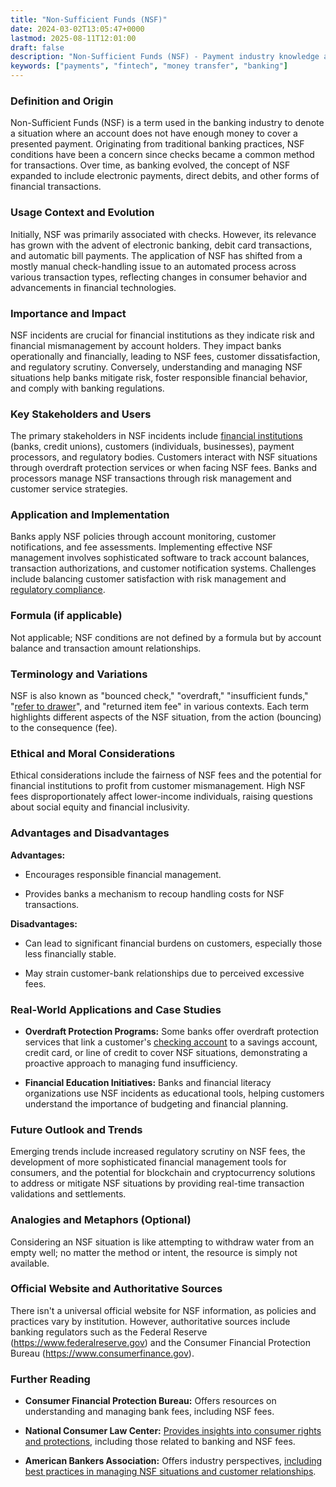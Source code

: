 ```yaml
---
title: "Non-Sufficient Funds (NSF)"
date: 2024-03-02T13:05:47+0000
lastmod: 2025-08-11T12:01:00
draft: false
description: "Non-Sufficient Funds (NSF) - Payment industry knowledge and insights"
keywords: ["payments", "fintech", "money transfer", "banking"]
---
```


### Definition and Origin

Non-Sufficient Funds (NSF) is a term used in the banking industry to denote a situation where an account does not have enough money to cover a presented payment. Originating from traditional banking practices, NSF conditions have been a concern since checks became a common method for transactions. Over time, as banking evolved, the concept of NSF expanded to include electronic payments, direct debits, and other forms of financial transactions.

### Usage Context and Evolution

Initially, NSF was primarily associated with checks. However, its relevance has grown with the advent of electronic banking, debit card transactions, and automatic bill payments. The application of NSF has shifted from a mostly manual check-handling issue to an automated process across various transaction types, reflecting changes in consumer behavior and advancements in financial technologies.

### Importance and Impact

NSF incidents are crucial for financial institutions as they indicate risk and financial mismanagement by account holders. They impact banks operationally and financially, leading to NSF fees, customer dissatisfaction, and regulatory scrutiny. Conversely, understanding and managing NSF situations help banks mitigate risk, foster responsible financial behavior, and comply with banking regulations.

### Key Stakeholders and Users

The primary stakeholders in NSF incidents include [financial institutions](https://faisalkhanllc.xyz/resources/payments-wiki/f/financial-institution-fi/) (banks, credit unions), customers (individuals, businesses), payment processors, and regulatory bodies. Customers interact with NSF situations through overdraft protection services or when facing NSF fees. Banks and processors manage NSF transactions through risk management and customer service strategies.

### Application and Implementation

Banks apply NSF policies through account monitoring, customer notifications, and fee assessments. Implementing effective NSF management involves sophisticated software to track account balances, transaction authorizations, and customer notification systems. Challenges include balancing customer satisfaction with risk management and [regulatory compliance](https://faisalkhanllc.xyz/resources/payments-wiki/c/compliance-policies-procedures/).

### Formula (if applicable)

Not applicable; NSF conditions are not defined by a formula but by account balance and transaction amount relationships.

### Terminology and Variations

NSF is also known as "bounced check," "overdraft," "insufficient funds," "[refer to drawer](https://faisalkhan.com/learn/explainers/refer-to-drawer/)", and "returned item fee" in various contexts. Each term highlights different aspects of the NSF situation, from the action (bouncing) to the consequence (fee).

### Ethical and Moral Considerations

Ethical considerations include the fairness of NSF fees and the potential for financial institutions to profit from customer mismanagement. High NSF fees disproportionately affect lower-income individuals, raising questions about social equity and financial inclusivity.

### Advantages and Disadvantages

**Advantages:**

- Encourages responsible financial management.

- Provides banks a mechanism to recoup handling costs for NSF transactions.

**Disadvantages:**

- Can lead to significant financial burdens on customers, especially those less financially stable.

- May strain customer-bank relationships due to perceived excessive fees.

### Real-World Applications and Case Studies

- **Overdraft Protection Programs:** Some banks offer overdraft protection services that link a customer's [checking account](https://faisalkhanllc.xyz/resources/payments-wiki/c/checking-account/) to a savings account, credit card, or line of credit to cover NSF situations, demonstrating a proactive approach to managing fund insufficiency.

- **Financial Education Initiatives:** Banks and financial literacy organizations use NSF incidents as educational tools, helping customers understand the importance of budgeting and financial planning.

### Future Outlook and Trends

Emerging trends include increased regulatory scrutiny on NSF fees, the development of more sophisticated financial management tools for consumers, and the potential for blockchain and cryptocurrency solutions to address or mitigate NSF situations by providing real-time transaction validations and settlements.

### Analogies and Metaphors (Optional)

Considering an NSF situation is like attempting to withdraw water from an empty well; no matter the method or intent, the resource is simply not available.

### Official Website and Authoritative Sources

There isn't a universal official website for NSF information, as policies and practices vary by institution. However, authoritative sources include banking regulators such as the Federal Reserve (https://www.federalreserve.gov) and the Consumer Financial Protection Bureau (https://www.consumerfinance.gov).

### Further Reading

- **Consumer Financial Protection Bureau:** Offers resources on understanding and managing bank fees, including NSF fees.

- **National Consumer Law Center:** [Provides insights into consumer rights and protections](https://www.nclc.org), including those related to banking and NSF fees.

- **American Bankers Association:** Offers industry perspectives, [including best practices in managing NSF situations and customer relationships](https://www.aba.com).